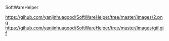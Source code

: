 SoftWareHelper

https://gihub.com/yanjinhuagood/SoftWareHelper/tree/master/Images/2.png
https://gihub.com/yanjinhuagood/SoftWareHelper/tree/master/Images/gif.gif
